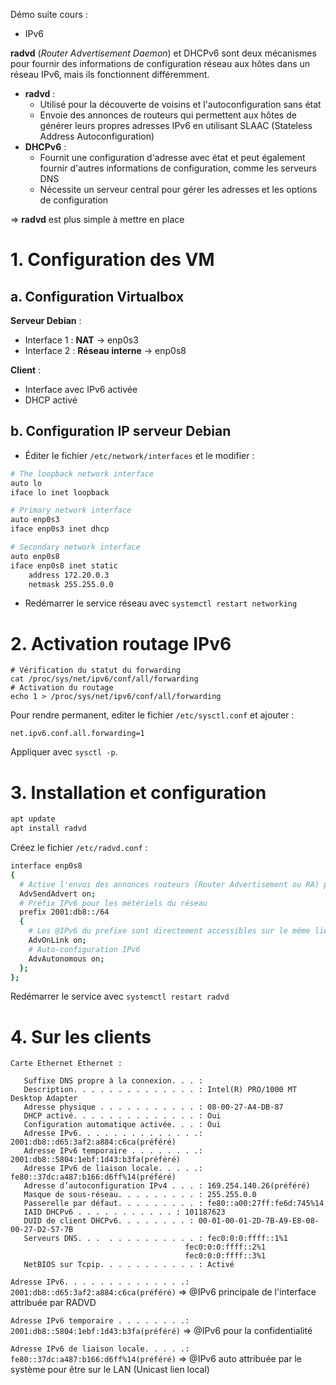 Démo suite cours :
* IPv6


**radvd** (_Router Advertisement Daemon_) et DHCPv6 sont deux mécanismes pour fournir des informations de configuration réseau aux hôtes dans un réseau IPv6, mais ils fonctionnent différemment.

* **radvd** : 
	* Utilisé pour la découverte de voisins et l'autoconfiguration sans état
	* Envoie des annonces de routeurs qui permettent aux hôtes de générer leurs propres adresses IPv6 en utilisant SLAAC (Stateless Address Autoconfiguration)
* **DHCPv6** :
	* Fournit une configuration d'adresse avec état et peut également fournir d'autres informations de configuration, comme les serveurs DNS
	* Nécessite un serveur central pour gérer les adresses et les options de configuration

=> **radvd** est plus simple à mettre en place


# 1. Configuration des VM

## a. Configuration Virtualbox

**Serveur Debian** : 

* Interface 1 : **NAT** -> enp0s3
* Interface 2 : **Réseau interne** -> enp0s8

**Client** : 

- Interface avec IPv6 activée
- DHCP activé

## b. Configuration IP serveur Debian

- Éditer le fichier `/etc/network/interfaces` et le modifier :

```bash
# The loopback network interface
auto lo
iface lo inet loopback

# Primary network interface
auto enp0s3
iface enp0s3 inet dhcp

# Secondary network interface
auto enp0s8
iface enp0s8 inet static
    address 172.20.0.3
    netmask 255.255.0.0
```

- Redémarrer le service réseau avec `systemctl restart networking`

# 2. Activation routage IPv6

```
# Vérification du statut du forwarding
cat /proc/sys/net/ipv6/conf/all/forwarding
# Activation du routage
echo 1 > /proc/sys/net/ipv6/conf/all/forwarding
```

Pour rendre permanent, editer le fichier `/etc/sysctl.conf` et ajouter : 

```
net.ipv6.conf.all.forwarding=1
```

Appliquer avec `sysctl -p`.


# 3. Installation et configuration

```bash
apt update
apt install radvd
```

Créez le fichier `/etc/radvd.conf` :

```bash
interface enp0s8
{
  # Active l'envoi des annonces routeurs (Router Advertisement ou RA) pour enp0s8
  AdvSendAdvert on;
  # Préfix IPv6 pour les métériels du réseau
  prefix 2001:db8::/64
  {
    # Les @IPv6 du prefixe sont directement accessibles sur le même lien réseau
    AdvOnLink on;
    # Auto-configuration IPv6
    AdvAutonomous on;
  };
};
```

Redémarrer le service avec `systemctl restart radvd`

# 4.  Sur les clients

```
Carte Ethernet Ethernet :

   Suffixe DNS propre à la connexion. . . :
   Description. . . . . . . . . . . . . . : Intel(R) PRO/1000 MT Desktop Adapter
   Adresse physique . . . . . . . . . . . : 08-00-27-A4-DB-87
   DHCP activé. . . . . . . . . . . . . . : Oui
   Configuration automatique activée. . . : Oui
   Adresse IPv6. . . . . . . . . . . . . .: 2001:db8::d65:3af2:a884:c6ca(préféré)
   Adresse IPv6 temporaire . . . . . . . .: 2001:db8::5804:1ebf:1d43:b3fa(préféré)
   Adresse IPv6 de liaison locale. . . . .: fe80::37dc:a487:b166:d6ff%14(préféré)
   Adresse d’autoconfiguration IPv4 . . . : 169.254.140.26(préféré)
   Masque de sous-réseau. . . . . . . . . : 255.255.0.0
   Passerelle par défaut. . . . . . . . . : fe80::a00:27ff:fe6d:745%14
   IAID DHCPv6 . . . . . . . . . . . : 101187623
   DUID de client DHCPv6. . . . . . . . : 00-01-00-01-2D-7B-A9-E8-08-00-27-D2-57-7B
   Serveurs DNS. . .  . . . . . . . . . . : fec0:0:0:ffff::1%1
                                       fec0:0:0:ffff::2%1
                                       fec0:0:0:ffff::3%1
   NetBIOS sur Tcpip. . . . . . . . . . . : Activé
```

`Adresse IPv6. . . . . . . . . . . . . .: 2001:db8::d65:3af2:a884:c6ca(préféré)` => @IPv6 principale de l'interface attribuée par RADVD

`Adresse IPv6 temporaire . . . . . . . .: 2001:db8::5804:1ebf:1d43:b3fa(préféré)` => @IPv6 pour la confidentialité

`Adresse IPv6 de liaison locale. . . . .: fe80::37dc:a487:b166:d6ff%14(préféré)` => @IPv6 auto attribuée par le système pour être sur le LAN (Unicast lien local)
